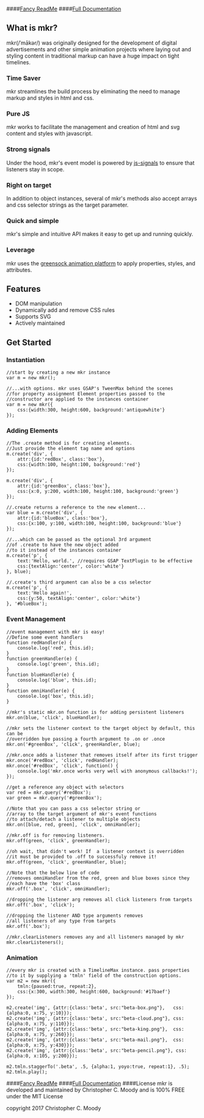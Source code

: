 ####[Fancy ReadMe](https://chris-moody.github.io/mkr/)
####[Full Documentation](https://chris-moody.github.io/mkr/docs/mkr.html)
## What is mkr?

mkr(/ˈmākər/) was originally designed for the development of digital advertisements and other simple animation projects where laying out and styling content in traditional markup can have a huge impact on tight timelines.

### Time Saver

mkr streamlines the build process by eliminating the need to manage markup and styles in html and css.

### Pure JS

mkr works to facilitate the management and creation of html and svg content and styles with javascript.

### Strong signals

Under the hood, mkr's event model is powered by [js-signals](http://millermedeiros.github.io/js-signals/) to ensure that listeners stay in scope.

### Right on target

In addition to object instances, several of mkr's methods also accept arrays and css selector strings as the target parameter.

### Quick and simple

mkr's simple and intuitive API makes it easy to get up and running quickly.

### Leverage

mkr uses the [greensock animation platform](https://greensock.com) to apply properties, styles, and attributes.

## Features

*   DOM manipulation
*   Dynamically add and remove CSS rules
*   Supports SVG
*   Actively maintained

## Get Started

### Instantiation

    //start by creating a new mkr instance
    var m = new mkr();

    //...with options. mkr uses GSAP's TweenMax behind the scenes
    //for property assignment Element properties passed to the 
    //constructor are applied to the instances container
    var m = new mkr({
        css:{width:300, height:600, background:'antiquewhite'}
    });


### Adding Elements

    //The .create method is for creating elements.
    //Just provide the element tag name and options
    m.create('div', {
        attr:{id:'redBox', class:'box'},
        css:{width:100, height:100, background:'red'}
    });

    m.create('div', {
        attr:{id:'greenBox', class:'box'}, 
        css:{x:0, y:200, width:100, height:100, background:'green'}
    });

    //.create returns a reference to the new element...
    var blue = m.create('div', {
        attr:{id:'blueBox', class:'box'}, 
        css:{x:100, y:100, width:100, height:100, background:'blue'}
    });

    //...which can be passed as the optional 3rd argument
    //of .create to have the new object added
    //to it instead of the instances container
    m.create('p', {
        text:'Hello, world.', //requires GSAP TextPlugin to be effective
        css:{textAlign:'center', color:'white'}
    }, blue);

    //.create's third argument can also be a css selector
    m.create('p', {
        text:'Hello again!',
        css:{y:50, textAlign:'center', color:'white'}
    }, '#blueBox');


### Event Management
                
    //event management with mkr is easy!
    //Define some event handlers
    function redHandler(e) {
        console.log('red', this.id);
    }
    function greenHandler(e) {
        console.log('green', this.id);
    }
    function blueHandler(e) {
        console.log('blue', this.id);
    }
    function omniHandler(e) {
        console.log('box', this.id);
    }

    //mkr's static mkr.on function is for adding persistent listeners
    mkr.on(blue, 'click', blueHandler);

    //mkr sets the listener context to the target object by default, this can be
    //overridden bye passing a fourth argument to .on or .once
    mkr.on('#greenBox', 'click', greenHandler, blue);

    //mkr.once adds a listener that removes itself after its first trigger
    mkr.once('#redBox', 'click', redHandler);
    mkr.once('#redBox', 'click', function() {
        console.log('mkr.once works very well with anonymous callbacks!');
    });

    //get a reference any object with selectors
    var red = mkr.query('#redBox');
    var green = mkr.query('#greenBox');

    //Note that you can pass a css selector string or
    //array to the target argument of mkr's event functions
    //to attach/detach a listener to multiple objects
    mkr.on([blue, red, green], 'click', omniHandler);

    //mkr.off is for removing listeners.
    mkr.off(green, 'click', greenHandler);

    //oh wait, that didn't work! If  a listener context is overridden
    //it must be provided to .off to successfuly remove it!
    mkr.off(green, 'click', greenHandler, blue);

    //Note that the below line of code
    //removes omniHandler from the red, green and blue boxes since they
    //each have the 'box' class
    mkr.off('.box', 'click', omniHandler);

    //dropping the listener arg removes all click listeners from targets
    mkr.off('.box', 'click');

    //dropping the listener AND type arguments removes
    //all listeners of any type from targets
    mkr.off('.box');

    //mkr.clearListeners removes any and all listeners managed by mkr
    mkr.clearListeners();

### Animation

    //every mkr is created with a TimelineMax instance. pass properties
    //to it by supplying a 'tmln' field of the construction options.
    var m2 = new mkr({
        tmln:{paused:true, repeat:2},
        css:{x:300, width:300, height:600, background:'#17baef'}
    });

    m2.create('img', {attr:{class:'beta', src:"beta-box.png"},   css:{alpha:0, x:75, y:10}});
    m2.create('img', {attr:{class:'beta', src:"beta-cloud.png"}, css:{alpha:0, x:75, y:110}});
    m2.create('img', {attr:{class:'beta', src:"beta-king.png"},  css:{alpha:0, x:75, y:260}});
    m2.create('img', {attr:{class:'beta', src:"beta-mail.png"},  css:{alpha:0, x:75, y:430}});
    m2.create('img', {attr:{class:'beta', src:"beta-pencil.png"}, css:{alpha:0, x:105, y:200}});

    m2.tmln.staggerTo('.beta', .5, {alpha:1, yoyo:true, repeat:1}, .5);
    m2.tmln.play();

####[Fancy ReadMe](https://chris-moody.github.io/mkr/)
####[Full Documentation](https://chris-moody.github.io/mkr/docs/mkr.html)
####License
mkr is developed and maintained by Christopher C. Moody and is 100% FREE under the MIT License

copyright 2017 Christopher C. Moody
